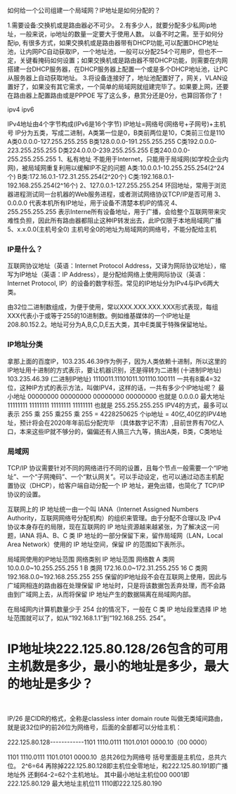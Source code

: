 如何给一个公司组建一个局域网？IP地址是如何分配的？

1.需要设备:交换机或是路由器必不可少。
2.有多少人，就要分配多少私网ip地址，一般来说，ip地址的数量一定要大于使用人数。
以备不时之需。至于如何分配ip, 有很多方式，如果交换机或是路由器带有DHCP功能,可以配置DHCP地址池，让内网PC自动获取IP，一个地址池，一般可以分配254个可用IP，但也不一定，关键看掩码如何设置；如果交换机或是路由器不带DHCP功能，则需要在内网搭建一台DHCP服务器，在DHCP服务器上配置一个或是多个DHCP地址池，让PC从服务器上自动获取地址。
3.将设备连接好了，地址池配置好了，网关，VLAN设置好了，如果没有其它需求，一个简单的局域网就组建完毕了。如果要上网，还要在路由器上配置路由或是PPPOE
写了这么多，悬赏分还是0分，也算回答你了！


ipv4 ipv6


IPv4地址由4个字节构成(IPv6是16个字节)
IP地址=网络号(网络号+子网号)+主机号
IP分为五类，写成二进制，A类第一位是0，B类前两位是10，C类前三位是110
A类0.0.0.0-127.255.255.255
B类128.0.0.0-191.255.255.255
C类192.0.0.0-223.255.255.255
D类224.0.0.0-239.255.255.255
E类240.0.0.0-255.255.255.255
1、私有地址
不能用于Internet，只能用于局域网(如学校企业内网)，被局域网重复利用以缓解IP不足的问题
A类:10.0.0.1-10.255.255.254(2^24个)
B类:172.16.0.1-172.31.255.254(2^20个)
C类:192.168.0.1-192.168.255.254(2^16个)
2、127.0.0.1-127.255.255.254
环回地址，常用于浏览器进程测试同一台机器的Web服务进程，或者测试网络协议TCP/IP是否可用
3、0.0.0.0
代表本机所有IP地址，用于设备不清楚本机IP的情况
4、255.255.255.255
表示Interne所有设备地址，用于广播，会给整个互联网带来灾难性负担，因此所有路由器都阻止这种IP转发出去，此IP仅限于本地局域网广播
5、x.x.0.0(主机号全0)
主机号全0的地址为局域网的网络号，不能分配给主机


### IP是什么？
互联网协议地址（英语：Internet Protocol Address，又译为网际协议地址），缩写为IP地址（英语：IP Address），是分配给网络上使用网际协议（英语：Internet Protocol, IP）的设备的数字标签。常见的IP地址分为IPv4与IPv6两大类。

由32位二进制数组成，为便于使用，常以XXX.XXX.XXX.XXX形式表现，每组XXX代表小于或等于255的10进制数。例如维基媒体的一个IP地址是208.80.152.2。地址可分为A,B,C,D,E五大类，其中E类属于特殊保留地址。

### IP地址分类
拿那上面的百度IP，103.235.46.39作为例子，因为人类依赖十进制，所以这里的IP地址用十进制的方式表示，要让机器识别，还是得转为二进制
(十进制IP地址) 103.235.46.39
(二进制IP地址) 1110011.11101011.101110.100111
一共有8乘4=32位，这种IP方式的表示方法，叫做IPV4，这样的话，一共有多少个IP地址呢？
最小地址 00000000 00000000 00000000 00000000 也就是 0.0.0.0
最大地址 11111111 11111111 11111111 11111111 也就是 255.255.255.255
IPV4的方式，最多可以表示 255 乘 255 乘255 乘 255 = 4228250625 个ip地址 = 40亿,40亿的IPV4地址，预计将会在2020年年前后分配完毕 （具体数字记不清）,目前世界有70亿人口，本来这些IP就不够分的，偏偏还有人搞三六九等，搞出A类，B类，C类地址


### 局域网

TCP/IP 协议需要针对不同的网络进行不同的设置，且每个节点一般需要一个“IP地址”、一个“子网掩码”、一个“默认网关”。可以手动设定，也可以通过动态主机配置协议（DHCP），给客户端自动分配一个 IP 地址，避免出错，也简化了 TCP/IP 协议的设置。

互联网上的 IP 地址统一由一个叫 IANA（Internet Assigned Numbers Authority，互联网网络号分配机构）的组织来管理。由于分配不合理以及 IPv4 协议本身存在的局限，现在互联网的 IP 地址资源越来越紧张，为了解决这一问题，IANA 将A、B、C 类 IP 地址的一部分保留下来，留作局域网（LAN，Local Area Network）使用的 IP 地址空间，保留 IP 的范围如下表所示。

局域网使用的IP地址范围
网络类别	IP 地址范围	网络数
A 类网	10.0.0.0~10.255.255.255	1
B 类网	172.16.0.0~172.31.255.255	16
C 类网	192.168.0.0~192.168.255.255	255
保留的IP地址段不会在互联网上使用，因此与广域网相连的路由器在处理保留 IP 地址时，只是将该数据包丢弃处理，而不会路由到广域网上去，从而将保留 IP 地址产生的数据隔离在局域网内部。

在局域网内计算机数量少于 254 台的情况下，一般在 C 类 IP 地址段里选择 IP 地址范围就可以了，如从“192.168.1.1”到“192.168.255. 254”。



# IP地址块222.125.80.128/26包含的可用主机数是多少，最小的地址是多少，最大的地址是多少？
 

IP/26 是CIDR的格式，全称是classless inter domain route 叫做无类域间路由，就是说32位IP的前26位为网络号，后面的全部都可以分给主机： 

222.125.80.128------------1101 1110.0111 1101.0101 0000.10（00 0000）

1101 1110.0111 1101.0101 0000.10  总共26位为网络号
括号里面是主机位，总共六位。 2^6=64
再除掉222.125.80.128即主机位全零地址，和222.125.80.191即广播地址外
还剩64-2=62个主机地址。
其中最小地址主机位00 0001即222.125.80.129
最大地址主机位11 1110即222.125.80.190


